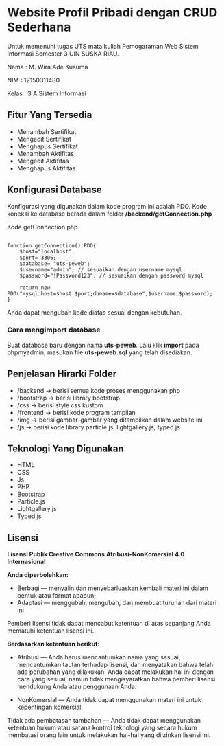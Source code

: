 # Website Profil Pribadi dengan CRUD Sederhana

Untuk memenuhi tugas UTS mata  kuliah Pemogaraman Web Sistem Informasi Semester 3 UIN SUSKA RIAU. 

Nama    : M. Wira Ade Kusuma

NIM     : 12150311480

Kelas   : 3 A Sistem Informasi

## Fitur Yang Tersedia
* Menambah Sertifikat
* Mengedit Sertifikat
* Menghapus Sertifikat
* Menambah Aktifitas
* Mengedit Aktifitas
* Menghapus Aktifitas
  
## Konfigurasi Database
Konfigurasi yang digunakan dalam kode program ini adalah PDO. Kode koneksi ke database berada dalam folder **/backend/getConnection.php**

Kode getConnection.php
```<?php

function getConnection():PDO{
    $host="localhost";
    $port= 3306;
    $database= "uts-peweb";
    $username="admin"; // sesuaikan dengan username mysql
    $password="!Password123"; // sesuaikan dengan password mysql

    return new PDO("mysql:host=$host:$port;dbname=$database",$username,$password);
}
```

Anda dapat mengubah kode diatas sesuai dengan kebutuhan.

### Cara mengimport database
Buat database baru dengan nama **uts-peweb**. Lalu klik **import** pada phpmyadmin, masukan file **uts-peweb.sql** yang telah disediakan.


## Penjelasan Hirarki Folder
* /backend -> berisi semua kode proses menggunakan php
* /bootstrap -> berisi library bootstrap
* /css -> berisi style css kustom
* /frontend -> berisi kode program tampilan
* /img -> berisi gambar-gambar yang ditampilkan dalam website ini
* /js -> berisi kode library particle.js, lightgallery.js, typed.js


## Teknologi Yang Digunakan
* HTML
* CSS
* Js
* PHP
* Bootstrap
* Particle.js
* Lightgallery.js
* Typed.js

## Lisensi
**Lisensi Publik Creative Commons Atribusi-NonKomersial 4.0 Internasional**

**Anda diperbolehkan:**
* Berbagi — menyalin dan menyebarluaskan kembali materi ini dalam bentuk atau format apapun;
* Adaptasi — menggubah, mengubah, dan membuat turunan dari materi ini

Pemberi lisensi tidak dapat mencabut ketentuan di atas sepanjang Anda mematuhi ketentuan lisensi ini.

**Berdasarkan ketentuan berikut:**
* Atribusi — Anda harus mencantumkan nama yang sesuai, mencantumkan tautan terhadap lisensi, dan menyatakan bahwa telah ada perubahan yang dilakukan. Anda dapat melakukan hal ini dengan cara yang sesuai, namun tidak mengisyaratkan bahwa pemberi lisensi mendukung Anda atau penggunaan Anda.

* NonKomersial — Anda tidak dapat menggunakan materi ini untuk kepentingan komersial.

Tidak ada pembatasan tambahan — Anda tidak dapat menggunakan ketentuan hukum atau sarana kontrol teknologi yang secara hukum membatasi orang lain untuk melakukan hal-hal yang diizinkan lisensi ini.